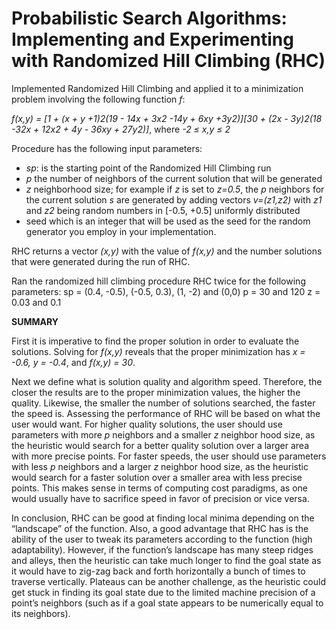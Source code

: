 # Probabilistic Search Algorithms: Implementing and Experimenting with Randomized Hill Climbing (RHC)

Implemented Randomized Hill Climbing and applied it to a minimization problem involving the following function _f_:

_f(x,y) = [1 + (x + y +1)2(19 - 14x + 3x2 -14y + 6xy +3y2)][30 + (2x - 3y)2(18 -32x + 12x2 + 4y - 36xy + 27y2)]_, where _-2 ≤ x,y ≤ 2_

Procedure has the following input parameters:
 - _sp_: is the starting point of the Randomized Hill Climbing run
 - _p_ the number of neighbors of the current solution that will be generated
 - _z_ neighborhood size; for example if _z_ is set to _z=0.5_, the _p_ neighbors for the current solution _s_ are generated by adding vectors _v=(z1,z2)_ with _z1_ and _z2_ being random numbers in [-0.5, +0.5] uniformly distributed 
 - seed which is an integer that will be used as the seed for the random generator you employ in your implementation. 

RHC returns a vector _(x,y)_ with the value of _f(x,y)_ and the number solutions that were generated during the run of RHC.

Ran the randomized hill climbing procedure RHC twice for the following parameters:
sp = (0.4, -0.5), (-0.5, 0.3), (1, -2) and (0,0)
p = 30 and 120
z = 0.03 and 0.1


**SUMMARY**

First it is imperative to find the proper solution in order to evaluate the solutions. Solving for _f(x,y)_ reveals that the proper minimization has _x = -0.6, y = -0.4_, and _f(x,y) = 30_. 

Next we define what is solution quality and algorithm speed. Therefore, the closer the results are to the proper minimization values, the higher the quality. Likewise, the smaller the number of solutions searched, the faster the speed is. Assessing the performance of RHC will be based on what the user would want. For higher quality solutions, the user should use parameters with more _p_ neighbors and a smaller _z_ neighbor hood size, as the heuristic would search for a better quality solution over a larger area with more precise points. For faster speeds, the user should use parameters with less _p_ neighbors and a larger _z_ neighbor hood size, as the heuristic would search for a faster solution over a smaller area with less precise points. This makes sense in terms of computing cost paradigms, as one would usually have to sacrifice speed in favor of precision or vice versa. 

In conclusion, RHC can be good at finding local minima depending on the “landscape” of the function. Also, a good advantage that RHC has is the ability of the user to tweak its parameters according to the function (high adaptability). However, if the function’s landscape has many steep ridges and alleys, then the heuristic can take much longer to find the goal state as it would have to zig-zag back and forth horizontally a bunch of times to traverse vertically. Plateaus can be another challenge, as the heuristic could get stuck in finding its goal state due to the limited machine precision of a point’s neighbors (such as if a goal state appears to be numerically equal to its neighbors). 